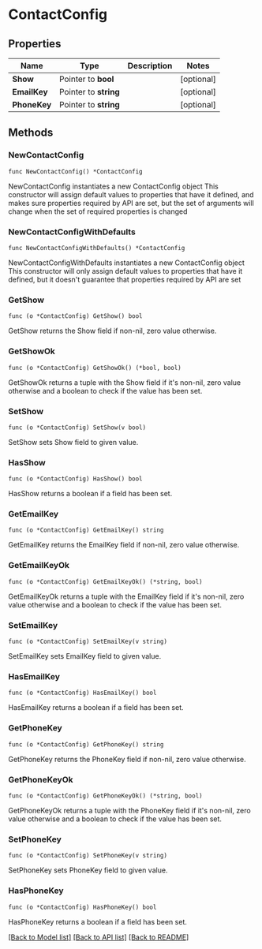 # ContactConfig

## Properties

Name | Type | Description | Notes
------------ | ------------- | ------------- | -------------
**Show** | Pointer to **bool** |  | [optional] 
**EmailKey** | Pointer to **string** |  | [optional] 
**PhoneKey** | Pointer to **string** |  | [optional] 

## Methods

### NewContactConfig

`func NewContactConfig() *ContactConfig`

NewContactConfig instantiates a new ContactConfig object
This constructor will assign default values to properties that have it defined,
and makes sure properties required by API are set, but the set of arguments
will change when the set of required properties is changed

### NewContactConfigWithDefaults

`func NewContactConfigWithDefaults() *ContactConfig`

NewContactConfigWithDefaults instantiates a new ContactConfig object
This constructor will only assign default values to properties that have it defined,
but it doesn't guarantee that properties required by API are set

### GetShow

`func (o *ContactConfig) GetShow() bool`

GetShow returns the Show field if non-nil, zero value otherwise.

### GetShowOk

`func (o *ContactConfig) GetShowOk() (*bool, bool)`

GetShowOk returns a tuple with the Show field if it's non-nil, zero value otherwise
and a boolean to check if the value has been set.

### SetShow

`func (o *ContactConfig) SetShow(v bool)`

SetShow sets Show field to given value.

### HasShow

`func (o *ContactConfig) HasShow() bool`

HasShow returns a boolean if a field has been set.

### GetEmailKey

`func (o *ContactConfig) GetEmailKey() string`

GetEmailKey returns the EmailKey field if non-nil, zero value otherwise.

### GetEmailKeyOk

`func (o *ContactConfig) GetEmailKeyOk() (*string, bool)`

GetEmailKeyOk returns a tuple with the EmailKey field if it's non-nil, zero value otherwise
and a boolean to check if the value has been set.

### SetEmailKey

`func (o *ContactConfig) SetEmailKey(v string)`

SetEmailKey sets EmailKey field to given value.

### HasEmailKey

`func (o *ContactConfig) HasEmailKey() bool`

HasEmailKey returns a boolean if a field has been set.

### GetPhoneKey

`func (o *ContactConfig) GetPhoneKey() string`

GetPhoneKey returns the PhoneKey field if non-nil, zero value otherwise.

### GetPhoneKeyOk

`func (o *ContactConfig) GetPhoneKeyOk() (*string, bool)`

GetPhoneKeyOk returns a tuple with the PhoneKey field if it's non-nil, zero value otherwise
and a boolean to check if the value has been set.

### SetPhoneKey

`func (o *ContactConfig) SetPhoneKey(v string)`

SetPhoneKey sets PhoneKey field to given value.

### HasPhoneKey

`func (o *ContactConfig) HasPhoneKey() bool`

HasPhoneKey returns a boolean if a field has been set.


[[Back to Model list]](../README.md#documentation-for-models) [[Back to API list]](../README.md#documentation-for-api-endpoints) [[Back to README]](../README.md)



